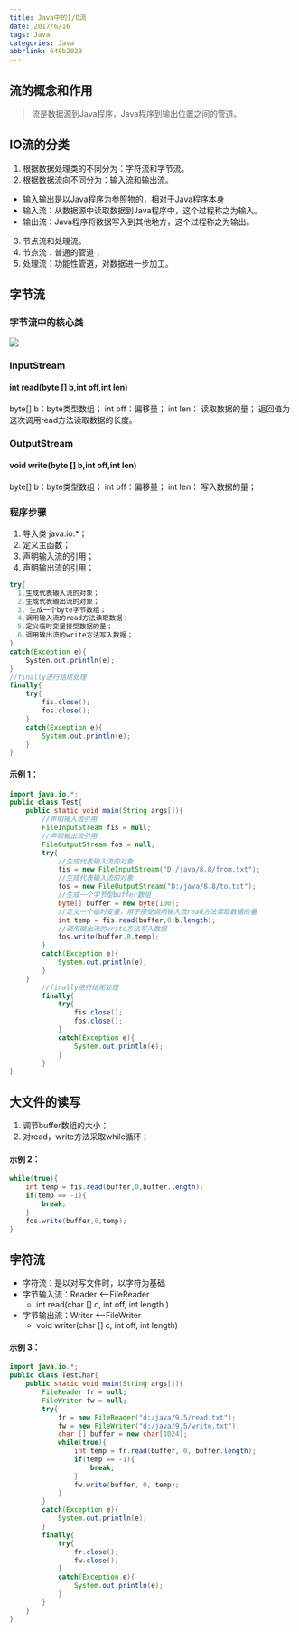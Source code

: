 ```yaml
---
title: Java中的I/O流
date: 2017/6/16
tags: Java
categories: Java
abbrlink: 649b2029
---
```


## 流的概念和作用
>
> 流是数据源到Java程序，Java程序到输出位置之间的管道。


## IO流的分类 ##
>
1. 根据数据处理类的不同分为：字符流和字节流。
2. 根据数据流向不同分为：输入流和输出流。
* 输入输出是以Java程序为参照物的，相对于Java程序本身
* 输入流：从数据源中读取数据到Java程序中，这个过程称之为输入。
* 输出流：Java程序将数据写入到其他地方，这个过程称之为输出。
3. 节点流和处理流。
4. 节点流：普通的管道；
5. 处理流：功能性管道，对数据进一步加工。

## 字节流 ##
### 字节流中的核心类 ###

![](http://i.imgur.com/zhxfDm7.png)

### InputStream ###
>
#### int read(byte [] b,int off,int len) ####
byte[] b：byte类型数组；
int off：偏移量；
int len： 读取数据的量；
返回值为这次调用read方法读取数据的长度。

### OutputStream ###
>
#### void write(byte [] b,int off,int len) ####
byte[] b：byte类型数组；
int off：偏移量；
int len： 写入数据的量；


### 程序步骤 ###

1. 导入类 java.io.*；
2. 定义主函数；
3. 声明输入流的引用；
4. 声明输出流的引用；
```java
try{
  1.生成代表输入流的对象；
  2.生成代表输出流的对象；
  3. 生成一个byte字节数组；
  4.调用输入流的read方法读取数据；
  5.定义临时变量接受数据的量；
  6.调用输出流的write方法写入数据；
}
catch(Exception e){
	Systen.out.println(e);
}
//finally进行结尾处理
finally{
	try{
		fis.close();
		fos.close();
	}
	catch(Exception e){
		System.out.println(e);
	}
}
```
#### 示例 1：
```java
import java.io.*;
public class Test{
	public static void main(String args[]){
		//声明输入流引用
		FileInputStream fis = null;
		//声明输出流引用
		FileOutputStream fos = null;
		try{
			//生成代表输入流的对象
			fis = new FileInputStream("D:/java/8.8/from.txt");
			//生成代表输入流的对象
			fos = new FileOutputStream("D:/java/8.8/to.txt");
			//生成一个字节型buffer数组
			byte[] buffer = new byte[100];
			//定义一个临时变量，用于接受调用输入流read方法读取数据的量
			int temp = fis.read(buffer,0,b.length);
			//调用输出流的write方法写入数据
			fos.write(buffer,0,temp);
		}
		catch(Exception e){
			System.out.println(e);
		}
	}
		//finally进行结尾处理
		finally{
			try{
				fis.close();
				fos.close();
			}
			catch(Exception e){
				System.out.println(e);
			}
		}
}
```



## 大文件的读写 ##
1. 调节buffer数组的大小；
2. 对read，write方法采取while循环；

#### 示例 2：

```java
while(true){
	int temp = fis.read(buffer,0,buffer.length);
	if(temp == -1){
		break;
	}
	fos.write(buffer,0,temp);
}
```

## 字符流 ##

* 字符流：是以对写文件时，以字符为基础
* 字节输入流：Reader <--FileReader
    * int read(char [] c, int off, int length )
* 字节输出流：Writer  <--FileWriter
    * void writer(char [] c, int off, int length)

#### 示例 3：
```java
import java.io.*;
public class TestChar{
	public static void main(String args[]){
		FileReader fr = null;
		FileWriter fw = null;
		try{
			fr = new FileReader("d:/java/9.5/read.txt");
			fw = new FileWriter("d:/java/9.5/write.txt");
			char [] buffer = new char[1024];
			while(true){
				int temp = fr.read(buffer, 0, buffer.length);
				if(temp == -1){
					break;
				}
				fw.write(buffer, 0, temp);
			}
		}
		catch(Exception e){
			System.out.println(e);
		}
		finally{
			try{
				fr.close();
				fw.close();
			}
			catch(Exception e){
				System.out.println(e);
			}
		}
	}
}
```